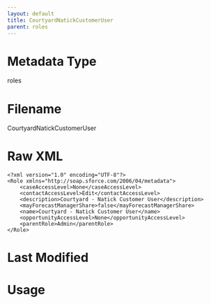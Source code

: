 ```yaml
---
layout: default
title: CourtyardNatickCustomerUser
parent: roles
---
```

# Metadata Type
roles


# Filename 
CourtyardNatickCustomerUser


# Raw XML
```
<?xml version="1.0" encoding="UTF-8"?>
<Role xmlns="http://soap.sforce.com/2006/04/metadata">
    <caseAccessLevel>None</caseAccessLevel>
    <contactAccessLevel>Edit</contactAccessLevel>
    <description>Courtyard - Natick Customer User</description>
    <mayForecastManagerShare>false</mayForecastManagerShare>
    <name>Courtyard - Natick Customer User</name>
    <opportunityAccessLevel>None</opportunityAccessLevel>
    <parentRole>Admin</parentRole>
</Role>
```


# Last Modified


# Usage
